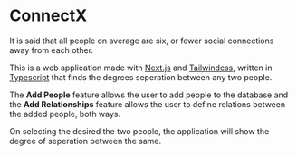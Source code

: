 # ConnectX

It is said that all people on average are six, or fewer social connections away from each other.

This is a web application made with [Next.js](https://nextjs.org/) and [Tailwindcss](https://tailwindcss.com/), written in [Typescript](https://www.typescriptlang.org/) that finds the degrees seperation between any two people.

The **Add People** feature allows the user to add people to the database and the **Add Relationships** feature allows the user to define relations between the added people, both ways.


On selecting the desired the two people, the application will show the degree of seperation between the same.